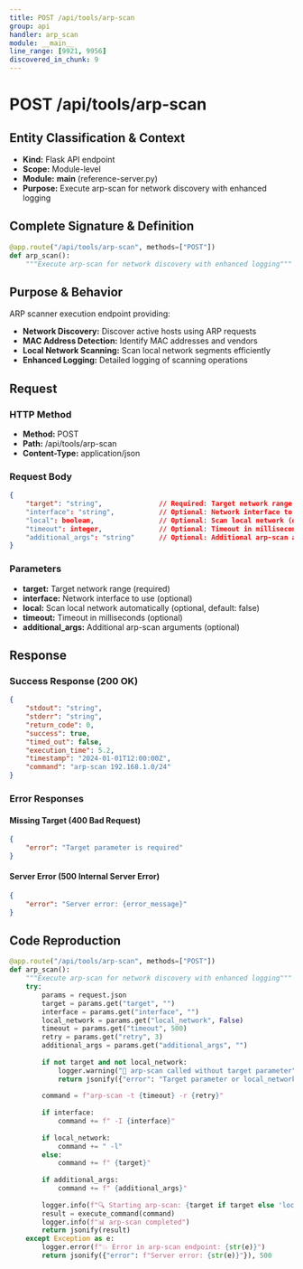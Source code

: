 ```yaml
---
title: POST /api/tools/arp-scan
group: api
handler: arp_scan
module: __main__
line_range: [9921, 9956]
discovered_in_chunk: 9
---
```


# POST /api/tools/arp-scan

## Entity Classification & Context
- **Kind:** Flask API endpoint
- **Scope:** Module-level
- **Module:** __main__ (reference-server.py)
- **Purpose:** Execute arp-scan for network discovery with enhanced logging

## Complete Signature & Definition
```python
@app.route("/api/tools/arp-scan", methods=["POST"])
def arp_scan():
    """Execute arp-scan for network discovery with enhanced logging"""
```

## Purpose & Behavior
ARP scanner execution endpoint providing:
- **Network Discovery:** Discover active hosts using ARP requests
- **MAC Address Detection:** Identify MAC addresses and vendors
- **Local Network Scanning:** Scan local network segments efficiently
- **Enhanced Logging:** Detailed logging of scanning operations

## Request

### HTTP Method
- **Method:** POST
- **Path:** /api/tools/arp-scan
- **Content-Type:** application/json

### Request Body
```json
{
    "target": "string",              // Required: Target network range
    "interface": "string",           // Optional: Network interface to use
    "local": boolean,                // Optional: Scan local network (default: false)
    "timeout": integer,              // Optional: Timeout in milliseconds
    "additional_args": "string"      // Optional: Additional arp-scan arguments
}
```

### Parameters
- **target:** Target network range (required)
- **interface:** Network interface to use (optional)
- **local:** Scan local network automatically (optional, default: false)
- **timeout:** Timeout in milliseconds (optional)
- **additional_args:** Additional arp-scan arguments (optional)

## Response

### Success Response (200 OK)
```json
{
    "stdout": "string",
    "stderr": "string",
    "return_code": 0,
    "success": true,
    "timed_out": false,
    "execution_time": 5.2,
    "timestamp": "2024-01-01T12:00:00Z",
    "command": "arp-scan 192.168.1.0/24"
}
```

### Error Responses

#### Missing Target (400 Bad Request)
```json
{
    "error": "Target parameter is required"
}
```

#### Server Error (500 Internal Server Error)
```json
{
    "error": "Server error: {error_message}"
}
```

## Code Reproduction
```python
@app.route("/api/tools/arp-scan", methods=["POST"])
def arp_scan():
    """Execute arp-scan for network discovery with enhanced logging"""
    try:
        params = request.json
        target = params.get("target", "")
        interface = params.get("interface", "")
        local_network = params.get("local_network", False)
        timeout = params.get("timeout", 500)
        retry = params.get("retry", 3)
        additional_args = params.get("additional_args", "")
        
        if not target and not local_network:
            logger.warning("🎯 arp-scan called without target parameter")
            return jsonify({"error": "Target parameter or local_network flag is required"}), 400
        
        command = f"arp-scan -t {timeout} -r {retry}"
        
        if interface:
            command += f" -I {interface}"
        
        if local_network:
            command += " -l"
        else:
            command += f" {target}"
        
        if additional_args:
            command += f" {additional_args}"
        
        logger.info(f"🔍 Starting arp-scan: {target if target else 'local network'}")
        result = execute_command(command)
        logger.info(f"📊 arp-scan completed")
        return jsonify(result)
    except Exception as e:
        logger.error(f"💥 Error in arp-scan endpoint: {str(e)}")
        return jsonify({"error": f"Server error: {str(e)}"}), 500
```

